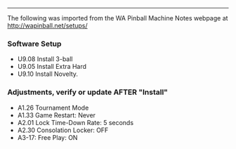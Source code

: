 ***
The following was imported from the WA Pinball Machine Notes webpage at http://wapinball.net/setups/
### Software Setup
-   U9.08 Install 3-ball
-   U9.05 Install Extra Hard
-   U9.10 Install Novelty.
### Adjustments, verify or update AFTER "Install"
-   A1.26 Tournament Mode
-   A1.33 Game Restart: Never
-   A2.01 Lock Time-Down Rate: 5 seconds
-   A2.30 Consolation Locker: OFF
-   A3-17: Free Play: ON